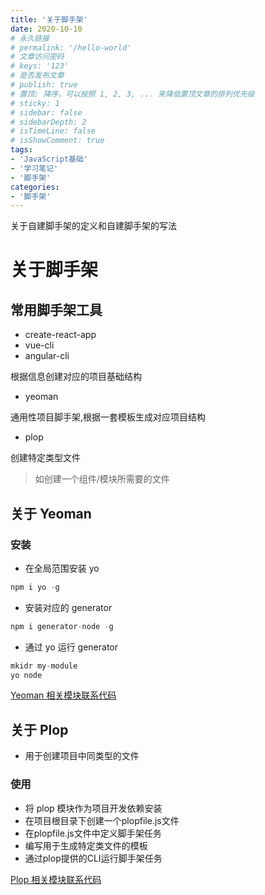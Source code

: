 ```yaml
---
title: '关于脚手架'
date: 2020-10-10
# 永久链接
# permalink: '/hello-world'
# 文章访问密码
# keys: '123'
# 是否发布文章
# publish: true
# 置顶: 降序，可以按照 1, 2, 3, ... 来降低置顶文章的排列优先级
# sticky: 1
# sidebar: false
# sidebarDepth: 2
# isTimeLine: false
# isShowComment: true
tags:
- 'JavaScript基础'
- '学习笔记'
- '脚手架'
categories:
- '脚手架'
---
```


关于自建脚手架的定义和自建脚手架的写法

<!-- more -->

# 关于脚手架

## 常用脚手架工具

- create-react-app
- vue-cli
- angular-cli

根据信息创建对应的项目基础结构

- yeoman

通用性项目脚手架,根据一套模板生成对应项目结构

- plop

创建特定类型文件
> 如创建一个组件/模块所需要的文件

## 关于 Yeoman

### 安装

- 在全局范围安装 yo
```js
npm i yo -g
```

- 安装对应的 generator
```js
npm i generator-node -g
```

- 通过 yo 运行 generator
```js
mkidr my-module
yo node
```

[Yeoman 相关模块联系代码](https://github.com/wenfeihuazha/wenfeihuazha.github.io/tree/develop/docs/Engineering/Yeoman/code)

## 关于 Plop

- 用于创建项目中同类型的文件

### 使用

- 将 plop 模块作为项目开发依赖安装
- 在项目根目录下创建一个plopfile.js文件
- 在plopfile.js文件中定义脚手架任务
- 编写用于生成特定类文件的模板
- 通过plop提供的CLI运行脚手架任务

[Plop 相关模块联系代码](https://github.com/wenfeihuazha/wenfeihuazha.github.io/tree/develop/docs/Engineering/Plop/code)
